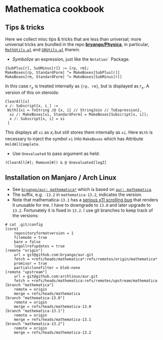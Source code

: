# Mathematica cookbook

## Tips & tricks

Here we collect misc tips & tricks that are less than universal; more universal tricks are bundled in the repo [**bryango/Physica**](https://github.com/bryango/Physica), in particular, [`MathUtils.wl`](https://github.com/bryango/Physica/blob/-/MathUtils.wl) and [`GRUtils.wl`](https://github.com/bryango/Physica/blob/-/GRUtils.wl) therein.

- _Symbolize_ an expression, just like the <code>Notation`</code> Package.
```wolfram
{SubPlus[r], SubMinus[r]} := {rp, rm};
MakeBoxes[rp, StandardForm] ^= MakeBoxes[SubPlus[r]]
MakeBoxes[rm, StandardForm] ^= MakeBoxes[SubMinus[r]]
```
In this case $r_\pm$ is treated internally as `{rp, rm}`, but is displayed as $r_\pm$.
A version of this on steroids:
```wolfram
ClearAll[x]
x /: Subscript[x, i_] := 
 With[{xi = ToString /@ {x, i} // StringJoin // ToExpression},
  xi /: MakeBoxes[xi, StandardForm] = MakeBoxes[Subscript[x, i]];
  x /: Subscript[x, i] = xi
 ]
```
This displays all `xi` as $x_i$ but still stores them internally as `xi`.
Here `With` is necessary to inject the symbol `xi` into `MakeBoxes` which has Attribute `HoldAllComplete`.

- Use `Unevaluated` to pass argument as held:
```wolfram
(ClearAll[#]; Remove[#]) & @ Unevaluated[logZ]
```

## Installation on Manjaro / Arch Linux

- See [`bryango/aur: mathematica*`](https://github.com/bryango/aur/tree/mathematica) which is based on [`aur: mathematica`](https://aur.archlinux.org/packages/mathematica).
- The suffix, e.g. `-13.2` in `mathematica-13.2`, indicates the version.
- Note that mathematica-`13.1` has a [serious x11 scrolling bug](https://mathematica.stackexchange.com/questions/271889/touchpad-rough-scrolling-in-version-13-1-linux) that renders it unusable for me. I have to downgrade to `13.0` and later upgrade to `13.2`. Fortunately it is fixed in `13.2`. I use git branches to keep track of the versions:

```gitconfig
# cat .git/config
[core]
	repositoryformatversion = 1
	filemode = true
	bare = false
	logallrefupdates = true
[remote "origin"]
	url = git@github.com:bryango/aur.git
	fetch = +refs/heads/mathematica*:refs/remotes/origin/mathematica*
	promisor = true
	partialclonefilter = blob:none
[remote "upstream"]
	url = git@github.com:archlinux/aur.git
	fetch = +refs/heads/mathematica:refs/remotes/upstream/mathematica
[branch "mathematica"]
	remote = origin
	merge = refs/heads/mathematica
[branch "mathematica-13.0"]
	remote = origin
	merge = refs/heads/mathematica-13.0
[branch "mathematica-13.1"]
	remote = origin
	merge = refs/heads/mathematica-13.1
[branch "mathematica-13.2"]
	remote = origin
	merge = refs/heads/mathematica-13.2
```


